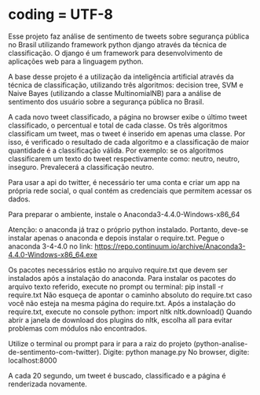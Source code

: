 ﻿# coding = UTF-8

Esse projeto faz análise de sentimento de tweets sobre segurança pública no Brasil utilizando framework python django através da técnica de classificação.
O django é um framework para desenvolvimento de aplicações web para a linguagem python.

A base desse projeto é a utilização da inteligência artificial através da técnica de classificação, utilizando três algoritmos: decision tree, SVM e Naive Bayes (utilizando a classe MultinomialNB) para a análise de sentimento dos usuário sobre a segurança pública no Brasil.

A cada novo tweet classificado, a página no browser exibe o último tweet classificado, o percentual e total de cada classe. Os três algoritmos classificam um tweet, mas o tweet é inserido em apenas uma classe. Por isso, é verificado o resultado de cada algoritmo e a classificação de maior quantidade é a classificação válida. Por exemplo: se os algoritmos classificarem um texto do tweet respectivamente como: neutro, neutro, inseguro. Prevalecerá a classificação neutro.

Para usar a api do twitter, é necessário ter uma conta e criar um app na própria rede social, o qual contém as credenciais que permitem acessar os dados.

Para preparar o ambiente, instale o Anaconda3-4.4.0-Windows-x86_64

Atenção: o anaconda já traz o próprio python instalado. Portanto, deve-se instalar apenas o anaconda e depois instalar o require.txt.
Pegue o anaconda 3-4-4.0 no link:
https://repo.continuum.io/archive/Anaconda3-4.4.0-Windows-x86_64.exe

Os pacotes necessários estão no arquivo require.txt que devem ser instalados após a instalação do anaconda.
Para instalar os pacotes do arquivo texto referido, execute no prompt ou terminal: pip install -r require.txt
Não esqueça de apontar o caminho absoluto do require.txt caso você não esteja na mesma página do require.txt.
Após a instalação do require.txt, execute no console python:
import nltk
nltk.download()
Quando abrir a janela de download dos plugins do nltk, escolha all para evitar problemas com módulos não encontrados.

Utilize o terminal ou prompt para ir para a raiz do projeto (python-analise-de-sentimento-com-twitter). Digite:
python manage.py
No browser, digite: localhost:8000

A cada 20 segundo, um tweet é buscado, classificado e a página é renderizada novamente.